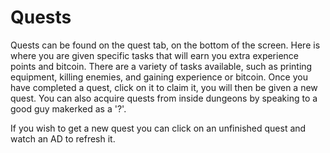 # Quests
Quests can be found on the quest tab, on the bottom of the screen. Here is where you are given specific tasks that will earn you extra experience points and bitcoin. There are a variety of tasks available, such as printing equipment, killing enemies, and gaining experience or bitcoin. Once you have completed a quest, click on it to claim it, you will then be given a new quest. You can also acquire quests from inside dungeons by speaking to a good guy makerked as a '?'.  

If you wish to get a new quest you can click on an unfinished quest and watch an AD to refresh it.
